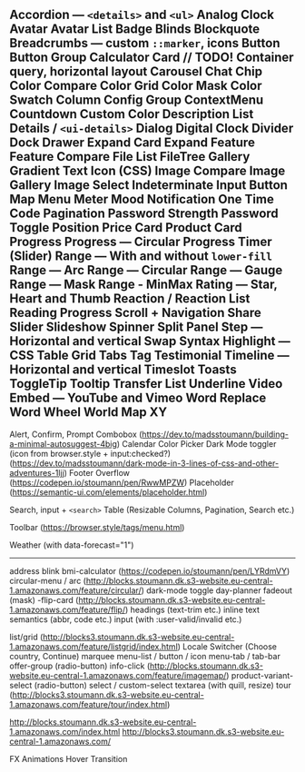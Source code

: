 Accordion — `<details>` and `<ul>`
Analog Clock
Avatar
Avatar List
Badge
Blinds
Blockquote
Breadcrumbs — custom `::marker`, icons
Button
Button Group
Calculator
Card // TODO! Container query, horizontal layout
Carousel
Chat
Chip
Color Compare
Color Grid
Color Mask
Color Swatch
Column
Config Group
ContextMenu
Countdown
Custom Color
Description List
Details / `<ui-details>`
Dialog
Digital Clock
Divider
Dock
Drawer
Expand Card
Expand Feature
Feature Compare
File List
FileTree
Gallery
Gradient Text
Icon (CSS)
Image Compare
Image Gallery
Image Select
Indeterminate
Input Button
Map
Menu
Meter
Mood
Notification
One Time Code
Pagination
Password Strength
Password Toggle
Position
Price Card
Product Card
Progress
Progress — Circular
Progress Timer (Slider)
Range — With and without `lower-fill`
Range — Arc
Range — Circular
Range — Gauge
Range — Mask
Range - MinMax
Rating — Star, Heart and Thumb
Reaction / Reaction List
Reading Progress
Scroll + Navigation
Share
Slider
Slideshow
Spinner
Split Panel
Step — Horizontal and vertical
Swap
Syntax Highlight — CSS
Table Grid
Tabs
Tag
Testimonial
Timeline — Horizontal and vertical
Timeslot
Toasts
ToggleTip
Tooltip
Transfer List
Underline
Video Embed — YouTube and Vimeo
Word Replace
Word Wheel
World Map
XY
---
Alert, Confirm, Prompt
Combobox (https://dev.to/madsstoumann/building-a-minimal-autosuggest-4big)
Calendar
Color Picker
Dark Mode toggler (icon from browser.style + input:checked?) (https://dev.to/madsstoumann/dark-mode-in-3-lines-of-css-and-other-adventures-1ljj)
Footer
Overflow (https://codepen.io/stoumann/pen/RwwMPZW)
Placeholder (https://semantic-ui.com/elements/placeholder.html)

Search, input + `<search>`
Table (Resizable Columns, Pagination, Search etc.)

Toolbar (https://browser.style/tags/menu.html)


Weather (with data-forecast="1")

---


address
blink
bmi-calculator (https://codepen.io/stoumann/pen/LYRdmVY)
circular-menu / arc (http://blocks.stoumann.dk.s3-website.eu-central-1.amazonaws.com/feature/circular/)
dark-mode toggle
day-planner
fadeout (mask)
-flip-card (http://blocks.stoumann.dk.s3-website.eu-central-1.amazonaws.com/feature/flip/)
headings (text-trim etc.)
inline text semantics (abbr, code etc.)
input (with :user-valid/invalid etc.)

list/grid (http://blocks3.stoumann.dk.s3-website.eu-central-1.amazonaws.com/feature/listgrid/index.html)
Locale Switcher (Choose country, Continue)
marquee
menu-list / button / icon
menu-tab / tab-bar
offer-group (radio-button)
info-click (http://blocks.stoumann.dk.s3-website.eu-central-1.amazonaws.com/feature/imagemap/)
product-variant-select (radio-button)
select / custom-select
textarea (with quill, resize)
tour (http://blocks3.stoumann.dk.s3-website.eu-central-1.amazonaws.com/feature/tour/index.html)



http://blocks.stoumann.dk.s3-website.eu-central-1.amazonaws.com/index.html
http://blocks3.stoumann.dk.s3-website.eu-central-1.amazonaws.com/

FX
Animations
Hover
Transition